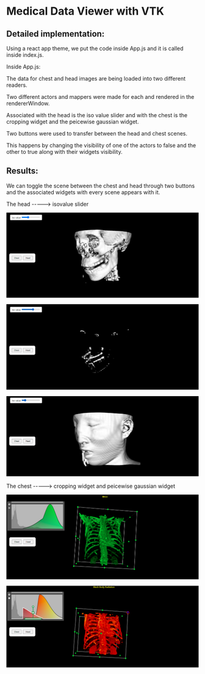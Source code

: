 # Medical Data Viewer with VTK


## Detailed implementation:

Using a react app theme, we put the code inside App.js and it is called inside index.js.

Inside App.js:

The data for chest and head images are being loaded into two different readers.

Two different actors and mappers were made for each and rendered in the rendererWindow.

Associated with the head is the iso value slider and with the chest is the cropping widget and the peicewise gaussian widget.

Two buttons were used to transfer between the head and chest scenes.

This happens by changing the visibility of one of the actors to false and the other to true along with their widgets visibility.

## Results:

We can toggle the scene between the chest and head through two buttons and the associated widgets with every scene appears with it.

The head -----> isovalue slider

![Image of Code Result](images/head-surface-rendering-1.png)


![Image of Code Result](images/head-surface-rendering-2.png)


![Image of Code Result](images/head-surface-rendering-3.png)


The chest -----> cropping widget and peicewise gaussian widget

![Image of Code Result](images/chest-ray-casting-1.png)


![Image of Code Result](images/chest-ray-casting-2.png)





